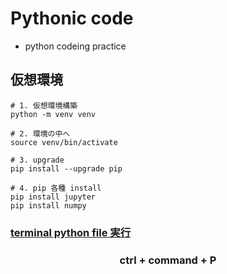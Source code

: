 # Pythonic code
- python codeing practice

## 仮想環境
    # 1. 仮想環境構築
    python -m venv venv

    # 2. 環境の中へ
    source venv/bin/activate

    # 3. upgrade
    pip install --upgrade pip

    # 4. pip 各種 install
    pip install jupyter
    pip install numpy

### <u>terminal python file 実行</u>
<center><h3>ctrl + command + P</h3></center>
